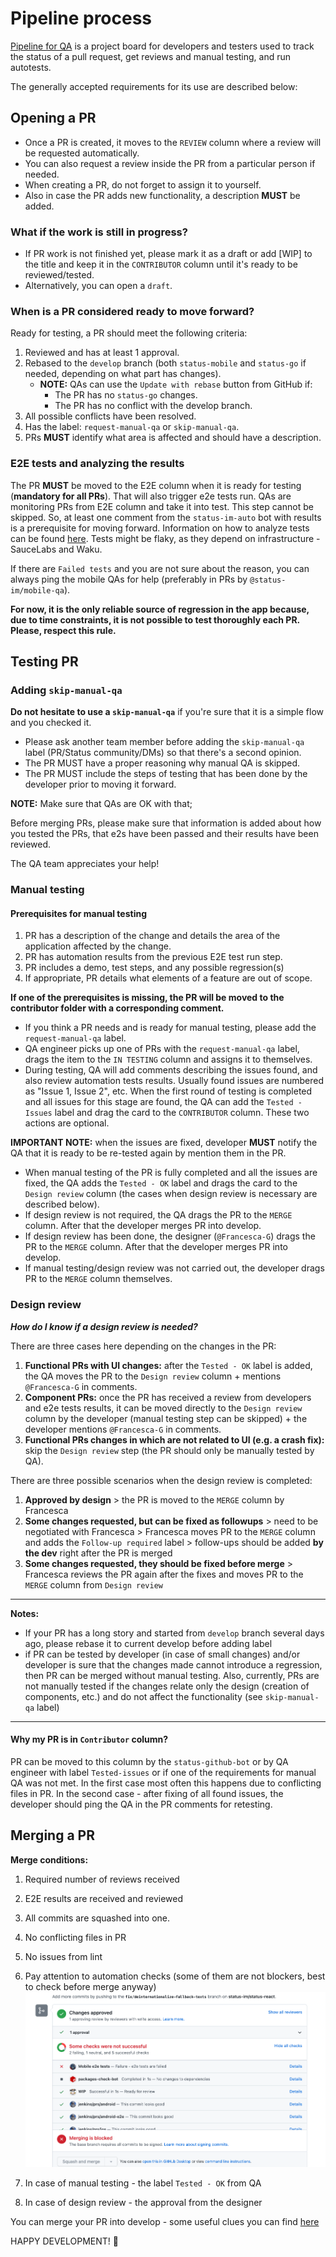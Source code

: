 # Pipeline process

[Pipeline for QA](https://github.com/status-im/status-mobile/projects/7) is a project board for developers and testers used to track the status of a pull request, get reviews and manual testing, and run autotests.

The generally accepted requirements for its use are described below:

## Opening a PR
- Once a PR is created, it moves to the ```REVIEW``` column where a review will be requested automatically.
- You can also request a review inside the PR from a particular person if needed.
- When creating a PR, do not forget to assign it to yourself.
- Also in case the PR adds new functionality, a description **MUST** be added.

### What if the work is still in progress?

- If PR work is not finished yet, please mark it as a draft or add [WIP] to the title and keep it in the `CONTRIBUTOR` column until it's ready to be reviewed/tested.
- Alternatively, you can open a `draft`.

### When is a PR considered ready to move forward?

Ready for testing, a PR should meet the following criteria:

1. Reviewed and has at least 1 approval.
2. Rebased to the `develop` branch (both `status-mobile` and `status-go` if needed, depending on what part has changes).
   - **NOTE:** QAs can use the `Update with rebase` button from GitHub if:
        - The PR has no `status-go` changes.
        - The PR has no conflict with the develop branch.
3. All possible conflicts have been resolved.
4. Has the label: `request-manual-qa` or `skip-manual-qa`.
5. PRs **MUST** identify what area is affected and should have a description.


### E2E tests and analyzing the results

The PR **MUST** be moved to the E2E column when it is ready for testing (**mandatory for all PRs**).
That will also trigger e2e tests run. QAs are monitoring PRs from E2E column and take it into test.
This step cannot be skipped. So, at least one comment from the `status-im-auto` bot with results is a prerequisite for moving forward.
Information on how to analyze tests can be found [here](https://github.com/status-im/status-mobile/blob/develop/doc/tests/how-to-launch-e2e.md).
Tests might be flaky, as they depend on infrastructure - SauceLabs and Waku.

If there are `Failed tests` and you are not sure about the reason, you can always ping the mobile QAs for help (preferably in PRs by `@status-im/mobile-qa`).

**For now, it is the only reliable source of regression in the app because, due to time constraints, it is not possible to test thoroughly each PR.
Please, respect this rule.**

## Testing PR

### Adding `skip-manual-qa`

**Do not hesitate to use a `skip-manual-qa`** if you're sure that it is a simple flow and you checked it.
- Please ask another team member before adding the `skip-manual-qa` label (PR/Status community/DMs) so that there's a second opinion.
- The PR MUST have a proper reasoning why manual QA is skipped.
- The PR MUST include the steps of testing that has been done by the developer prior to moving it forward.

**NOTE:** Make sure that QAs are OK with that;

Before merging PRs, please make sure that information is added about how you tested the PRs, that e2s have been passed and their results have been reviewed.

The QA team appreciates your help!


### Manual testing

#### Prerequisites for manual testing
1. PR has a description of the change and details the area of the application affected by the change.
2. PR has automation results from the previous E2E test run step.
3. PR includes a demo, test steps, and any possible regression(s)
4. If appropriate, PR details what elements of a feature are out of scope.

**If one of the prerequisites is missing, the PR will be moved to the contributor folder with a corresponding comment.**

- If you think a PR needs and is ready for manual testing, please add the `request-manual-qa` label.
- QA engineer picks up one of PRs with the ```request-manual-qa``` label, drags the item to the ```IN TESTING``` column and assigns it to themselves.
- During testing, QA will add comments describing the issues found, and also review automation tests results.
Usually found issues are numbered as "Issue 1, Issue 2", etc.
When the first round of testing is completed and all issues for this stage are found, the QA can add the ```Tested - Issues``` label and drag the card to the ```CONTRIBUTOR``` column. These two actions are optional.

**IMPORTANT NOTE:** when the issues are fixed, developer **MUST** notify the QA that it is ready to be re-tested again by mention them in the PR.

- When manual testing of the PR is fully completed and all the issues are fixed, the QA adds the ```Tested - OK``` label and drags the card to the ```Design review``` column (the cases when design review is necessary are described below).
- If design review is not required, the QA drags the PR to the ```MERGE``` column. After that the developer merges PR into develop.
- If design review has been done, the designer (```@Francesca-G```) drags the PR to the ```MERGE``` column.
After that the developer merges PR into develop.
- If manual testing/design review was not carried out, the developer drags PR to the ```MERGE``` column themselves.

### Design review
_**How do I know if a design review is needed?**_

There are three cases here depending on the changes in the PR:
1. **Functional PRs with UI changes:** after the ```Tested - OK``` label is added, the QA moves the PR to the ```Design review``` column + mentions ```@Francesca-G``` in comments.
2. **Component PRs:** once the PR has received a review from developers and e2e tests results, it can be moved directly to the ```Design review``` column by the developer (manual testing step can be skipped) + the developer mentions ```@Francesca-G``` in comments.
3. **Functional PRs changes in which are not related to UI (e.g. a crash fix):** skip the ```Design review``` step (the PR should only be manually tested by QA).

There are three possible scenarios when the design review is completed:
1. **Approved by design**  > the PR is moved to the ```MERGE``` column by Francesca
2. **Some changes requested, but can be fixed as followups** > need to be negotiated with Francesca  > Francesca moves PR to the ```MERGE``` column and adds the ```Follow-up required``` label >  follow-ups should be added **by the dev** right after the PR is merged
3. **Some changes requested, they should be fixed before merge** > Francesca reviews the PR again after the fixes and moves PR to the ```MERGE``` column from ```Design review```

---
**Notes:**
- If your PR has a long story and started from `develop` branch several days ago, please rebase it to current develop before adding label
- if PR can be tested by developer (in case of small changes) and/or developer is sure that the changes made cannot introduce a regression, then PR can be merged without manual testing. Also, currently, PRs are not manually tested if the changes relate only the design (creation of components, etc.) and do not affect the functionality (see `skip-manual-qa` label)
---

#### Why my PR is in `Contributor` column?
PR can be moved to this column by the ```status-github-bot``` or by QA engineer with label `Tested-issues` or if one of the requirements for manual QA was not met.
In the first case most often this happens due to conflicting files in PR.
In the second case - after fixing of all found issues, the developer should ping the QA in the PR comments for retesting.

## Merging a PR
**Merge conditions:**
1. Required number of reviews received
2. E2E results are received and reviewed
3. All commits are squashed into one.
4. No conflicting files in PR
5. No issues from lint
6. Pay attention to automation checks (some of them are not blockers, best to check before merge anyway)
![](images/pipeline-process/automation-checks.png)


6. In case of manual testing - the label ```Tested - OK``` from QA
7. In case of design review - the approval from the designer

You can merge your PR into develop - some useful clues you can find [here](https://notes.status.im/setup-e2e#3-Merging-PR)

HAPPY DEVELOPMENT! :tada:
